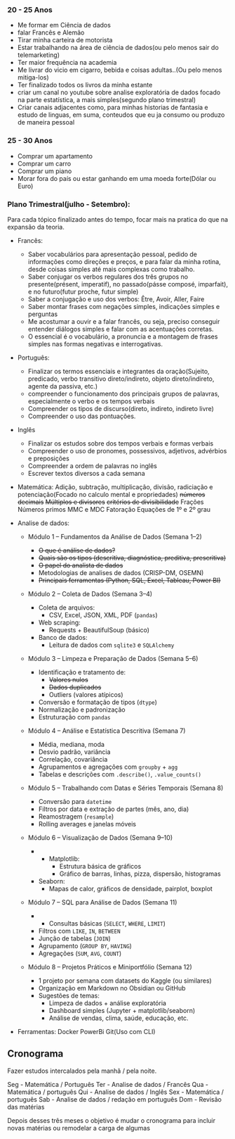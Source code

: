 
### 20 - 25 Anos
* Me formar em Ciência de dados
* falar Francês e Alemão
* Tirar minha carteira de motorista
* Estar trabalhando na área de ciência de dados(ou pelo menos sair do telemarketing)
* Ter maior frequência na academia
* Me livrar do vicio em cigarro, bebida e coisas adultas..(Ou pelo menos mitiga-los)
* Ter finalizado todos os livros da minha estante
* criar um canal no youtube sobre analise exploratória de dados focado na parte estatística, a mais simples(segundo plano trimestral)
* Criar canais adjacentes como, para minhas historias de fantasia e estudo de linguas, em suma, conteudos que eu ja consumo ou produzo de maneira pessoal
### 25 - 30 Anos
* Comprar um apartamento
* Comprar um carro
* Comprar um piano
* Morar fora do país ou estar ganhando em uma moeda forte(Dólar ou Euro)


### Plano Trimestral(julho - Setembro):
Para cada tópico finalizado antes do tempo, focar mais na pratica do que na expansão da teoria.
* Francês:
	* Saber vocabulários para apresentação pessoal, pedido de informações como direções e preços, e para falar da minha rotina, desde coisas simples até mais complexas como trabalho.
	* Saber conjugar os verbos regulares dos três grupos no presente(présent, imperatif), no passado(pásse composé, imparfait), e no futuro(futur proche, futur simple)
	* Saber a conjugação e uso dos verbos: Être, Avoir, Aller, Faire
	* Saber montar frases com negações simples, indicações simples e perguntas
	* Me acostumar a ouvir e a falar francês, ou seja, preciso conseguir entender diálogos simples e falar com as acentuações corretas.
	* O essencial é o vocabulário, a pronuncia e a montagem de frases simples nas formas negativas e interrogativas.

* Português:
	* Finalizar os termos essenciais e integrantes da oração(Sujeito, predicado, verbo transitivo direto/indireto, objeto direto/indireto, agente da passiva, etc.)
	* compreender o funcionamento dos principais grupos de palavras, especialmente o verbo e os tempos verbais
	* Compreender os tipos de discurso(direto, indireto, indireto livre)
	* Compreender o uso das pontuações.

* Inglês
	* Finalizar os estudos sobre dos tempos verbais e formas verbais
	* Compreender o uso de pronomes, possessivos, adjetivos, advérbios e preposições
	* Compreender a ordem de palavras no inglês
	* Escrever textos diversos a cada semana

* Matemática:
	Adição, subtração, multiplicação, divisão, radiciação e potenciação(Focado no calculo mental e propriedades)
	~~números decimais~~
	~~Múltiplos e divisores~~
	~~critérios de divisibilidade~~
	Frações
	Números primos
	MMC e MDC
	Fatoração
	Equações de 1º e 2º grau

* Analise de dados:
	* Módulo 1 – Fundamentos da Análise de Dados (Semana 1–2)
		- ~~O que é análise de dados?~~
		- ~~Quais são os tipos (descritiva, diagnóstica, preditiva, prescritiva)~~
		- ~~O papel do analista de dados~~
		- Metodologias de analises de dados (CRISP-DM, OSEMN)
		- ~~Principais ferramentas (Python, SQL, Excel, Tableau, Power BI)~~
	
	* Módulo 2 – Coleta de Dados (Semana 3–4)
		- Coleta de arquivos:
		    - CSV, Excel, JSON, XML, PDF (`pandas`)
		- Web scraping:
		    - Requests + BeautifulSoup (básico)
		- Banco de dados:
		    - Leitura de dados com `sqlite3` e `SQLAlchemy`
	
	* Módulo 3 – Limpeza e Preparação de Dados (Semana 5–6)
		*  Identificação e tratamento de:
		    - ~~Valores nulos~~
		    - ~~Dados duplicados~~
		    - Outliers (valores atípicos)
		
		- Conversão e formatação de tipos (`dtype`)
		- Normalização e padronização
		- Estruturação com `pandas`
	
	* Módulo 4 – Análise e Estatística Descritiva (Semana 7)
		* Média, mediana, moda
	    - Desvio padrão, variância
	    - Correlação, covariância
	    - Agrupamentos e agregações com `groupby` + `agg`
	    - Tabelas e descrições com `.describe()`, `.value_counts()`
	
	* Módulo 5 – Trabalhando com Datas e Séries Temporais (Semana 8)
		- Conversão para `datetime`
	    - Filtros por data e extração de partes (mês, ano, dia)
	    - Reamostragem (`resample`)
	    - Rolling averages e janelas móveis
	
	* Módulo 6 – Visualização de Dados (Semana 9–10)
		* - Matplotlib:
		    * Estrutura básica de gráficos
	        - Gráfico de barras, linhas, pizza, dispersão, histogramas
        - Seaborn:
		    - Mapas de calor, gráficos de densidade, pairplot, boxplot
	
	* Módulo 7 – SQL para Análise de Dados (Semana 11)
		* - Consultas básicas (`SELECT`, `WHERE`, `LIMIT`)
		- Filtros com `LIKE`, `IN`, `BETWEEN`
		- Junção de tabelas (`JOIN`)
		- Agrupamento (`GROUP BY`, `HAVING`)
		- Agregações (`SUM`, `AVG`, `COUNT`)
	
	* Módulo 8 – Projetos Práticos e Miniportfólio (Semana 12)
		* 1 projeto por semana com datasets do Kaggle (ou similares)
	    - Organização em Markdown no Obsidian ou GitHub
		- Sugestões de temas:
		    - Limpeza de dados + análise exploratória
		    - Dashboard simples (Jupyter + matplotlib/seaborn)
		    - Análise de vendas, clima, saúde, educação, etc.


* Ferramentas:
	Docker
	PowerBi
	Git(Uso com CLI)
## Cronograma

Fazer estudos intercalados pela manhã / pela noite. 

Seg - Matemática / Português
Ter - Analise de dados / Francês
Qua - Matemática / português
Qui - Analise de dados / Inglês
Sex - Matemática / português
Sab - Analise de dados / redação em português
Dom - Revisão das matérias

Depois desses três meses o objetivo é mudar o cronograma para incluir novas matérias ou remodelar a carga de algumas